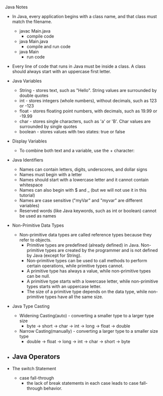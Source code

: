 Java Notes

- In Java, every application begins with a class name, and that class must match the filename.

  - javac Main.java
    - compile code
  - java Main.java
    - compile and run code
  - java Main
    - run code

- Every line of code that runs in Java must be inside a class. A class should always start with an uppercase first letter.

- Java Variables
  - String - stores text, such as "Hello". String values are surrounded by double quotes
  - int - stores integers (whole numbers), without decimals, such as 123 or -123
  - float - stores floating point numbers, with decimals, such as 19.99 or -19.99
  - char - stores single characters, such as 'a' or 'B'. Char values are surrounded by single quotes
  - boolean - stores values with two states: true or false

- Display Variables
  - To combine both text and a variable, use the + character:

- Java Identifiers
  - Names can contain letters, digits, underscores, and dollar signs
  - Names must begin with a letter
  - Names should start with a lowercase letter and it cannot contain whitespace
  - Names can also begin with $ and _ (but we will not use it in this tutorial)
  - Names are case sensitive ("myVar" and "myvar" are different variables)
  - Reserved words (like Java keywords, such as int or boolean) cannot be used as names

- Non-Primitive Data Types
  - Non-primitive data types are called reference types because they refer to objects.
    - Primitive types are predefined (already defined) in Java. Non-primitive types are created by the programmer and is not defined by Java (except for String).
    - Non-primitive types can be used to call methods to perform certain operations, while primitive types cannot.
    - A primitive type has always a value, while non-primitive types can be null.
    - A primitive type starts with a lowercase letter, while non-primitive types starts with an uppercase letter.
    - The size of a primitive type depends on the data type, while non-primitive types have all the same size.

- Java Type Casting
  - Widening Casting(auto) - converting a smaller type to a larger type size
    - byte -> short -> char -> int -> long -> float -> double
  - Narrow Casting(manually) - converting a larger type to a smaller size type
    - double -> float -> long -> int -> char -> short -> byte

- Java Operators
  - 

- The switch Statement
  - case fall-through
    - the lack of break statements in each case leads to case fall-through behavior. 